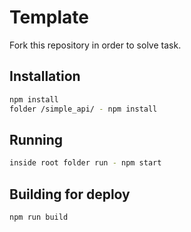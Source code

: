 # Template

Fork this repository in order to solve task.

## Installation

```sh
npm install
folder /simple_api/ - npm install
```

## Running

```sh
inside root folder run - npm start
```

## Building for deploy

```sh
npm run build
```